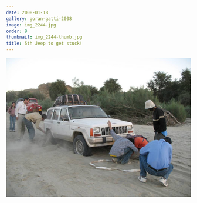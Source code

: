 ```yaml
---
date: 2008-01-18
gallery: goran-gatti-2008
image: img_2244.jpg
order: 9
thumbnail: img_2244-thumb.jpg
title: 5th Jeep to get stuck!
---
```


![5th Jeep to get stuck!](./img_2244.jpg)